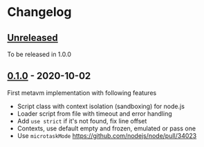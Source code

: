 # Changelog

## [Unreleased][unreleased]

To be released in 1.0.0

## [0.1.0][] - 2020-10-02

First metavm implementation with following features

- Script class with context isolation (sandboxing) for node.js
- Loader script from file with timeout and error handling
- Add `use strict` if it's not found, fix line offset
- Contexts, use default empty and frozen, emulated or pass one
- Use `microtaskMode` https://github.com/nodejs/node/pull/34023

[unreleased]: https://github.com/metarhia/metavm/compare/v0.1.0...HEAD
[0.1.0]: https://github.com/metarhia/metavm/releases/tag/v0.1.0
